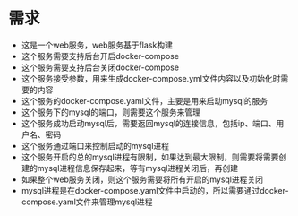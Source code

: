 # 需求

- 这是一个web服务，web服务基于flask构建
- 这个服务需要支持后台开启docker-compose
- 这个服务需要支持后台关闭docker-compose
- 这个服务接受参数，用来生成docker-compose.yml文件内容以及初始化时需要的内容
- 这个服务的docker-compose.yaml文件，主要是用来启动mysql的服务
- 这个服务下的mysql的端口，则需要这个服务来管理
- 这个服务成功启动mysql后，需要返回mysql的连接信息，包括ip、端口、用户名、密码
- 这个服务通过端口来控制启动的mysql进程
- 这个服务开启的总的mysql进程有限制，如果达到最大限制，则需要将需要创建的mysql进程信息保存起来，等有mysql进程关闭后，再创建
- 如果整个web服务关闭，则这个服务需要将所有开启的mysql进程关闭
- mysql进程是在docker-compose.yaml文件中启动的，所以需要通过docker-compose.yaml文件来管理mysql进程 